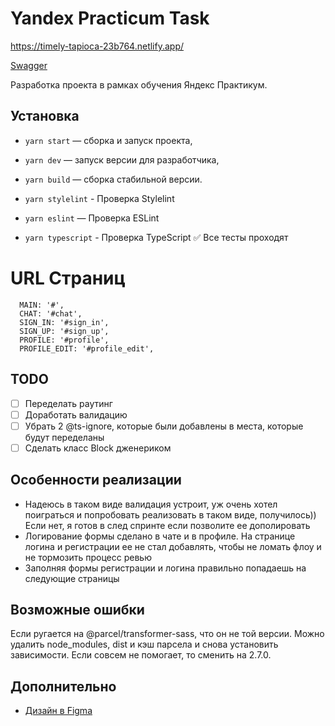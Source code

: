 # Yandex Practicum Task

https://timely-tapioca-23b764.netlify.app/

[Swagger](https://ya-praktikum.tech/api/v2/swagger/)

Разработка проекта в рамках обучения Яндекс Практикум.

## Установка

- `yarn start` — сборка и запуск проекта,
- `yarn dev` — запуск версии для разработчика,
- `yarn build` — сборка стабильной версии.

- `yarn stylelint` -  Проверка Stylelint
- `yarn eslint` — Проверка ESLint
- `yarn typescript` - Проверка TypeScript
✅ Все тесты проходят

# URL Страниц
```
  MAIN: '#',
  CHAT: '#chat',
  SIGN_IN: '#sign_in',
  SIGN_UP: '#sign_up',
  PROFILE: '#profile',
  PROFILE_EDIT: '#profile_edit',
```

## TODO
- [ ] Переделать раутинг
- [ ] Доработать валидацию
- [ ] Убрать 2 @ts-ignore, которые были добавлены в места, которые будут переделаны
- [ ] Сделать класс Block дженериком

## Особенности реализации
- Надеюсь в таком виде валидация устроит, уж очень хотел поиграться и попробовать реализовать в таком виде, получилось)) Если нет, я готов в след спринте если позволите ее дополировать
- Логирование формы сделано в чате и в профиле. На странице логина и регистрации ее не стал добавлять, чтобы не ломать флоу и не тормозить процесс ревью
- Заполняя формы регистрации и логина правильно попадаешь на следующие страницы

## Возможные ошибки

Если ругается на @parcel/transformer-sass, что он не той версии. Можно удалить node_modules, dist и кэш парсела и снова установить зависимости. Если совсем не помогает, то сменить на 2.7.0.

## Дополнительно

- [Дизайн в Figma](https://www.figma.com/file/jF5fFFzgGOxQeB4CmKWTiE/Chat_external_link?node-id=0%3A1&t=hiTbvcfSm7jC5TVn-1)
